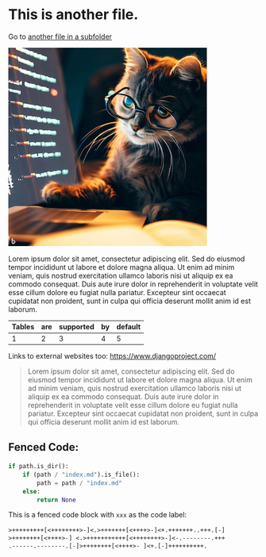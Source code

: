 # This is another file.

Go to [another file in a subfolder](subfolder_a/another-file.md)

![](./img/cat_studying_glasses.jpg)

Lorem ipsum dolor sit amet, consectetur adipiscing elit. Sed do eiusmod tempor incididunt ut labore et dolore magna aliqua. Ut enim ad minim veniam, quis nostrud exercitation ullamco laboris nisi ut aliquip ex ea commodo consequat. Duis aute irure dolor in reprehenderit in voluptate velit esse cillum dolore eu fugiat nulla pariatur. Excepteur sint occaecat cupidatat non proident, sunt in culpa qui officia deserunt mollit anim id est laborum.


| Tables | are | supported | by | default |
|--------|-----|-----------|----|---------|
| 1      | 2   | 3         | 4  | 5       | 

Links to external websites too: https://www.djangoproject.com/

> Lorem ipsum dolor sit amet, consectetur adipiscing elit. Sed do eiusmod tempor incididunt ut labore et dolore magna aliqua. Ut enim ad minim veniam, quis nostrud exercitation ullamco laboris nisi ut aliquip ex ea commodo consequat. Duis aute irure dolor in reprehenderit in voluptate velit esse cillum dolore eu fugiat nulla pariatur. Excepteur sint occaecat cupidatat non proident, sunt in culpa qui officia deserunt mollit anim id est laborum.

## Fenced Code:

```python
if path.is_dir():
    if (path / "index.md").is_file():
        path = path / "index.md"
    else:
        return None
```


This is a fenced code block with `xxx` as the code label:

```xxx
>+++++++++[<++++++++>-]<.>+++++++[<++++>-]<+.+++++++..+++.[-]
>++++++++[<++++>-] <.>+++++++++++[<++++++++>-]<-.--------.+++
.------.--------.[-]>++++++++[<++++>- ]<+.[-]++++++++++.
```
